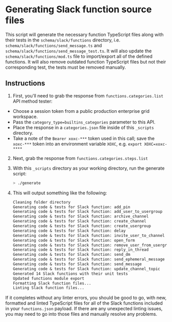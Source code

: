 # Generating Slack function source files

This script will generate the necessary function TypeScript files along with
their tests in the `schema/slack/functions` directory, i.e.
`schema/slack/functions/send_message.ts` and
`schema/slack/functions/send_message_test.ts`. It will also update the
`schema/slack/functions/mod.ts` file to import/export all of the defined
functions. It will also remove outdated function TypeScript files but not their
corresponding test, the tests must be removed manually.

## Instructions

1. First, you'll need to grab the response from `functions.categories.list` API method tester:
  - Choose a session token from a public production enterprise grid workspace.
  - Pass the `category_type=builtins_categories` parameter to this API.
  - Place the response in a `categories.json` file inside of this `_scripts` directory. 
  - Take a note of the `Bearer xoxc-***` token used in this call; save the `xoxc-***` token into an environment variable `XOXC`, e.g. `export XOXC=xoxc-****` 
2. Next, grab the response from `functions.categories.steps.list`
2. With this `_scripts` directory as your working directory, run the generate
   script:

   ```sh
   > ./generate
   ```

3. This will output something like the following:

   ```txt
   Cleaning folder directory
   Generating code & tests for Slack function: add_pin
   Generating code & tests for Slack function: add_user_to_usergroup
   Generating code & tests for Slack function: archive_channel
   Generating code & tests for Slack function: create_channel
   Generating code & tests for Slack function: create_usergroup
   Generating code & tests for Slack function: delay
   Generating code & tests for Slack function: invite_user_to_channel
   Generating code & tests for Slack function: open_form
   Generating code & tests for Slack function: remove_user_from_usergroup
   Generating code & tests for Slack function: reply_in_thread
   Generating code & tests for Slack function: send_dm
   Generating code & tests for Slack function: send_ephemeral_message
   Generating code & tests for Slack function: send_message
   Generating code & tests for Slack function: update_channel_topic
   Generated 14 Slack functions with their unit tests
   Updated functions module export
   Formatting Slack function files...
   Linting Slack function files...
   ```

If it completes without any linter errors, you should be good to go, with new,
formatted and linted TypeScript files for all of the Slack functions included in
your `functions.json` payload. If there are any unexpected linting issues, you
may need to go into those files and manually resolve any problems.
